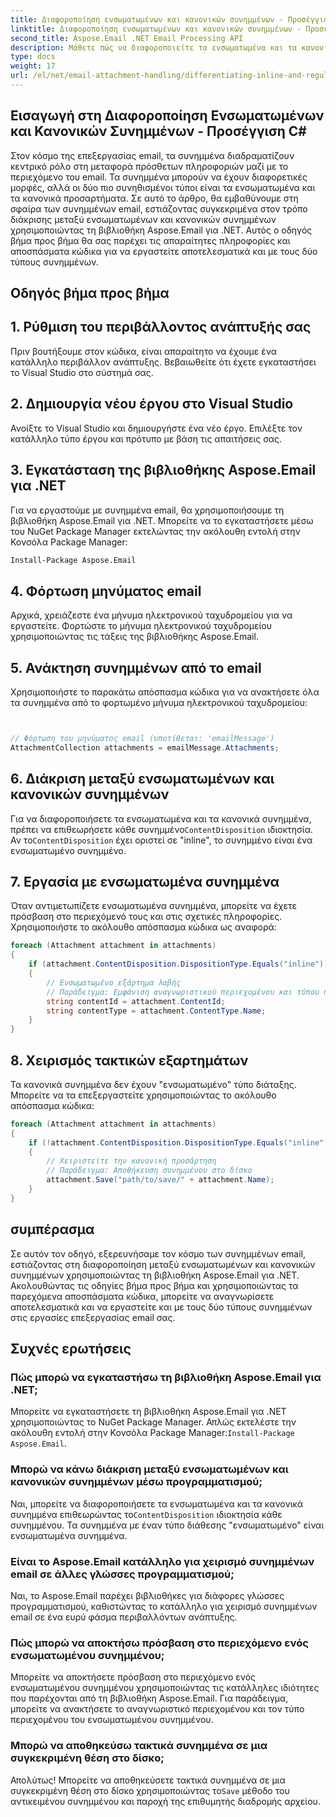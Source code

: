 ```yaml
---
title: Διαφοροποίηση ενσωματωμένων και κανονικών συνημμένων - Προσέγγιση C#
linktitle: Διαφοροποίηση ενσωματωμένων και κανονικών συνημμένων - Προσέγγιση C#
second_title: Aspose.Email .NET Email Processing API
description: Μάθετε πώς να διαφοροποιείτε τα ενσωματωμένα και τα κανονικά συνημμένα email χρησιμοποιώντας το Aspose.Email για .NET. Περιεκτικός οδηγός με παραδείγματα κώδικα.
type: docs
weight: 17
url: /el/net/email-attachment-handling/differentiating-inline-and-regular-attachments-csharp-approach/
---
```


## Εισαγωγή στη Διαφοροποίηση Ενσωματωμένων και Κανονικών Συνημμένων - Προσέγγιση C#

Στον κόσμο της επεξεργασίας email, τα συνημμένα διαδραματίζουν κεντρικό ρόλο στη μεταφορά πρόσθετων πληροφοριών μαζί με το περιεχόμενο του email. Τα συνημμένα μπορούν να έχουν διαφορετικές μορφές, αλλά οι δύο πιο συνηθισμένοι τύποι είναι τα ενσωματωμένα και τα κανονικά προσαρτήματα. Σε αυτό το άρθρο, θα εμβαθύνουμε στη σφαίρα των συνημμένων email, εστιάζοντας συγκεκριμένα στον τρόπο διάκρισης μεταξύ ενσωματωμένων και κανονικών συνημμένων χρησιμοποιώντας τη βιβλιοθήκη Aspose.Email για .NET. Αυτός ο οδηγός βήμα προς βήμα θα σας παρέχει τις απαραίτητες πληροφορίες και αποσπάσματα κώδικα για να εργαστείτε αποτελεσματικά και με τους δύο τύπους συνημμένων.

## Οδηγός βήμα προς βήμα

## 1. Ρύθμιση του περιβάλλοντος ανάπτυξής σας

Πριν βουτήξουμε στον κώδικα, είναι απαραίτητο να έχουμε ένα κατάλληλο περιβάλλον ανάπτυξης. Βεβαιωθείτε ότι έχετε εγκαταστήσει το Visual Studio στο σύστημά σας.

## 2. Δημιουργία νέου έργου στο Visual Studio

Ανοίξτε το Visual Studio και δημιουργήστε ένα νέο έργο. Επιλέξτε τον κατάλληλο τύπο έργου και πρότυπο με βάση τις απαιτήσεις σας.

## 3. Εγκατάσταση της βιβλιοθήκης Aspose.Email για .NET

Για να εργαστούμε με συνημμένα email, θα χρησιμοποιήσουμε τη βιβλιοθήκη Aspose.Email για .NET. Μπορείτε να το εγκαταστήσετε μέσω του NuGet Package Manager εκτελώντας την ακόλουθη εντολή στην Κονσόλα Package Manager:

```bash
Install-Package Aspose.Email
```

## 4. Φόρτωση μηνύματος email

Αρχικά, χρειάζεστε ένα μήνυμα ηλεκτρονικού ταχυδρομείου για να εργαστείτε. Φορτώστε το μήνυμα ηλεκτρονικού ταχυδρομείου χρησιμοποιώντας τις τάξεις της βιβλιοθήκης Aspose.Email.

## 5. Ανάκτηση συνημμένων από το email

Χρησιμοποιήστε το παρακάτω απόσπασμα κώδικα για να ανακτήσετε όλα τα συνημμένα από το φορτωμένο μήνυμα ηλεκτρονικού ταχυδρομείου:

```csharp


// Φόρτωση του μηνύματος email (υποτίθεται: 'emailMessage')
AttachmentCollection attachments = emailMessage.Attachments;
```

## 6. Διάκριση μεταξύ ενσωματωμένων και κανονικών συνημμένων

Για να διαφοροποιήσετε τα ενσωματωμένα και τα κανονικά συνημμένα, πρέπει να επιθεωρήσετε κάθε συνημμένο`ContentDisposition` ιδιοκτησία. Αν το`ContentDisposition` έχει οριστεί σε "inline", το συνημμένο είναι ένα ενσωματωμένο συνημμένο.

## 7. Εργασία με ενσωματωμένα συνημμένα

Όταν αντιμετωπίζετε ενσωματωμένα συνημμένα, μπορείτε να έχετε πρόσβαση στο περιεχόμενό τους και στις σχετικές πληροφορίες. Χρησιμοποιήστε το ακόλουθο απόσπασμα κώδικα ως αναφορά:

```csharp
foreach (Attachment attachment in attachments)
{
    if (attachment.ContentDisposition.DispositionType.Equals("inline"))
    {
        // Ενσωματωμένο εξάρτημα λαβής
        // Παράδειγμα: Εμφάνιση αναγνωριστικού περιεχομένου και τύπου περιεχομένου
        string contentId = attachment.ContentId;
        string contentType = attachment.ContentType.Name;
    }
}
```

## 8. Χειρισμός τακτικών εξαρτημάτων

Τα κανονικά συνημμένα δεν έχουν "ενσωματωμένο" τύπο διάταξης. Μπορείτε να τα επεξεργαστείτε χρησιμοποιώντας το ακόλουθο απόσπασμα κώδικα:

```csharp
foreach (Attachment attachment in attachments)
{
    if (!attachment.ContentDisposition.DispositionType.Equals("inline"))
    {
        // Χειριστείτε την κανονική προσάρτηση
        // Παράδειγμα: Αποθήκευση συνημμένου στο δίσκο
        attachment.Save("path/to/save/" + attachment.Name);
    }
}
```

## συμπέρασμα

Σε αυτόν τον οδηγό, εξερευνήσαμε τον κόσμο των συνημμένων email, εστιάζοντας στη διαφοροποίηση μεταξύ ενσωματωμένων και κανονικών συνημμένων χρησιμοποιώντας τη βιβλιοθήκη Aspose.Email για .NET. Ακολουθώντας τις οδηγίες βήμα προς βήμα και χρησιμοποιώντας τα παρεχόμενα αποσπάσματα κώδικα, μπορείτε να αναγνωρίσετε αποτελεσματικά και να εργαστείτε και με τους δύο τύπους συνημμένων στις εργασίες επεξεργασίας email σας.

## Συχνές ερωτήσεις

### Πώς μπορώ να εγκαταστήσω τη βιβλιοθήκη Aspose.Email για .NET;

 Μπορείτε να εγκαταστήσετε τη βιβλιοθήκη Aspose.Email για .NET χρησιμοποιώντας το NuGet Package Manager. Απλώς εκτελέστε την ακόλουθη εντολή στην Κονσόλα Package Manager:`Install-Package Aspose.Email`.

### Μπορώ να κάνω διάκριση μεταξύ ενσωματωμένων και κανονικών συνημμένων μέσω προγραμματισμού;

 Ναι, μπορείτε να διαφοροποιήσετε τα ενσωματωμένα και τα κανονικά συνημμένα επιθεωρώντας το`ContentDisposition` ιδιοκτησία κάθε συνημμένου. Τα συνημμένα με έναν τύπο διάθεσης "ενσωματωμένο" είναι ενσωματωμένα συνημμένα.

### Είναι το Aspose.Email κατάλληλο για χειρισμό συνημμένων email σε άλλες γλώσσες προγραμματισμού;

Ναι, το Aspose.Email παρέχει βιβλιοθήκες για διάφορες γλώσσες προγραμματισμού, καθιστώντας το κατάλληλο για χειρισμό συνημμένων email σε ένα ευρύ φάσμα περιβαλλόντων ανάπτυξης.

### Πώς μπορώ να αποκτήσω πρόσβαση στο περιεχόμενο ενός ενσωματωμένου συνημμένου;

Μπορείτε να αποκτήσετε πρόσβαση στο περιεχόμενο ενός ενσωματωμένου συνημμένου χρησιμοποιώντας τις κατάλληλες ιδιότητες που παρέχονται από τη βιβλιοθήκη Aspose.Email. Για παράδειγμα, μπορείτε να ανακτήσετε το αναγνωριστικό περιεχομένου και τον τύπο περιεχομένου του ενσωματωμένου συνημμένου.

### Μπορώ να αποθηκεύσω τακτικά συνημμένα σε μια συγκεκριμένη θέση στο δίσκο;

 Απολύτως! Μπορείτε να αποθηκεύσετε τακτικά συνημμένα σε μια συγκεκριμένη θέση στο δίσκο χρησιμοποιώντας το`Save` μέθοδο του αντικειμένου συνημμένου και παροχή της επιθυμητής διαδρομής αρχείου.